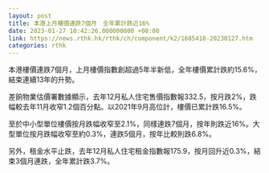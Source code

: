 ```yaml
---
layout: post
title: 本港上月樓價連跌7個月　全年累計跌近16%
date: 2023-01-27 10:42:26.000000000 +08:00
link: https://news.rthk.hk/rthk/ch/component/k2/1685418-20230127.htm
categories: rthk
---
```


本港樓價連跌7個月，上月樓價指數創超過5年半新低，全年樓價累計跌約15.6%，結束連續13年的升勢。

差餉物業估價署數據顯示，去年12月私人住宅售價指數報332.5，按月跌2%，跌幅較去年11月收窄1.2個百分點。以2021年9月高位計，樓價已累計跌16.5%。

至於中小型單位樓價按月跌幅收窄至2.1%，同樣連跌7個月，按年則跌近16%。大型單位按月跌幅收窄至約0.3%，連跌5個月，按年比較則跌6.8%。

另外，租金水平止跌，去年12月私人住宅租金指數報175.9，按月回升近0.3%，結束3個月連跌，全年累計跌3.7%。
